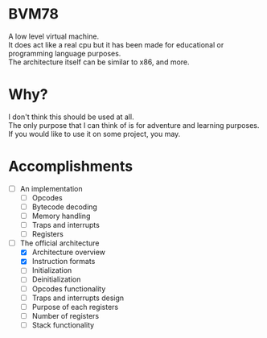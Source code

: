 # BVM78
A low level virtual machine.
<br>
It does act like a real cpu but it has been made for educational or programming language purposes.
<br>
The architecture itself can be similar to x86, and more.

# Why?
I don't think this should be used at all.
<br>
The only purpose that I can think of is for adventure and learning purposes.
<br>
If you would like to use it on some project, you may.

# Accomplishments
- [ ] An implementation
  - [ ] Opcodes
  - [ ] Bytecode decoding
  - [ ] Memory handling
  - [ ] Traps and interrupts
  - [ ] Registers
- [ ] The official architecture
  - [x] Architecture overview
  - [x] Instruction formats
  - [ ] Initialization
  - [ ] Deinitialization
  - [ ] Opcodes functionality
  - [ ] Traps and interrupts design
  - [ ] Purpose of each registers
  - [ ] Number of registers
  - [ ] Stack functionality
